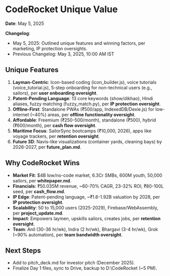 # CodeRocket Unique Value

**Date**: May 5, 2025

**Changelog**:
- May 5, 2025: Outlined unique features and winning factors, per marketing, IP protection oversights.
- Previous Changelog: May 3, 2025, 10:00 AM IST

## Unique Features
1. **Layman-Centric**: Icon-based coding (icon_builder.js), voice tutorials (voice_tutorial.js), 5-step onboarding for non-technical users (e.g., sailors), per **user onboarding oversight**.
2. **Patent-Pending Language**: 13 core keywords (show/dikhao), Hindi aliases, fuzzy matching (fuzzy_match.py), per **IP protection oversight**.
3. **Offline-First**: Standalone PWAs (₹500/app, IndexedDB/Dexie.js) for low-internet (~40%) areas, per **offline functionality oversight**.
4. **Affordable**: Freemium (₹250-500/month), standalone (₹500), hybrid (₹600/month), per **cash flow oversight**.
5. **Maritime Focus**: SailorSync bootcamps (₹10,000, 2026), apps like voyage trackers, per **retention oversight**.
6. **Future 3D**: Navis-like visualizations (container yards, cleaning bays) by 2026-2027, per **future_plan.md**.

## Why CodeRocket Wins
- **Market Fit**: $4B low/no-code market, 6.3Cr SMBs, 600M youth, 50,000 sailors, per **whitepaper.md**.
- **Financials**: ₹50.035M revenue, ~60-70% CAGR, 23-32% ROI, ₹80-100L seed, per **cash_flow.md**.
- **IP Edge**: Patent-pending language, ~₹1.6-1.92B valuation by 2028, per **IP protection oversight**.
- **Scalability**: 50 to 15,000 users (2025-2029), Firebase/WebAssembly, per **project_update.md**.
- **Impact**: Empowers laymen, upskills sailors, creates jobs, per **retention oversight**.
- **Team**: Anil (30-36 hr/wk), Indra (2 hr/wk), Bhargavi (3-4 hr/wk), Grok (~90% automation), per **team bandwidth oversight**.

## Next Steps
- Add to pitch_deck.md for investor pitch (December 2025).
- Finalize Day 1 files, sync to Drive, backup to D:\CodeRocket (~5 PM).
